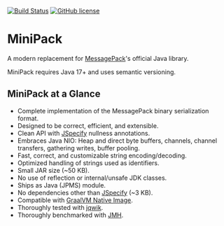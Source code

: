 [![Build Status](https://img.shields.io/github/actions/workflow/status/translatenix/minipack/run-dev-build)](https://github.com/translatenix/minipack/actions/workflows/run-dev-build.yml)
[![GitHub license](https://img.shields.io/github/license/translatenix/minipack)](https://github.com/translatenix/minipack/blob/main/LICENSE.txt)
# MiniPack

A modern replacement for [MessagePack](https://msgpack.org/)'s official Java library.

MiniPack requires Java 17+ and uses semantic versioning.

## MiniPack at a Glance

* Complete implementation of the MessagePack binary serialization format.
* Designed to be correct, efficient, and extensible.
* Clean API with [JSpecify](https://github.com/jspecify/jspecify) nullness annotations.
* Embraces Java NIO: Heap and direct byte buffers, channels, channel transfers, gathering writes, buffer pooling.
* Fast, correct, and customizable string encoding/decoding.
* Optimized handling of strings used as identifiers.
* Small JAR size (~50 KB).
* No use of reflection or internal/unsafe JDK classes.
* Ships as Java (JPMS) module.
* No dependencies other than [JSpecify](https://central.sonatype.com/artifact/org.jspecify/jspecify) (~3 KB).
* Compatible with [GraalVM Native Image](https://www.graalvm.org/latest/reference-manual/native-image/).
* Thoroughly tested with [jqwik](https://jqwik.net/).
* Thoroughly benchmarked with [JMH](https://github.com/openjdk/jmh).
